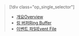 > [!div class="op_single_selector"]
> * [<span data-ttu-id="cbfcf-101">개요</span><span class="sxs-lookup"><span data-stu-id="cbfcf-101">Overview</span></span>](../articles/sql-database/sql-database-xevent-db-diff-from-svr.md)
> * [<span data-ttu-id="cbfcf-102">링 버퍼</span><span class="sxs-lookup"><span data-stu-id="cbfcf-102">Ring Buffer</span></span>](../articles/sql-database/sql-database-xevent-code-ring-buffer.md)
> * [<span data-ttu-id="cbfcf-103">이벤트 파일</span><span class="sxs-lookup"><span data-stu-id="cbfcf-103">Event File</span></span>](../articles/sql-database/sql-database-xevent-code-event-file.md)
> 
> 

